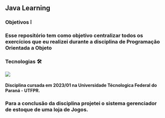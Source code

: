 ## Java Learning


### Objetivos ❕

### Esse repositório tem como objetivo centralizar todos os exercícios que eu realizei durante a disciplina de Programação Orientada a Objeto

### Tecnologias 🛠️

<div style="display: inline_block">
  <img src="https://img.shields.io/badge/Java-ED8B00?style=for-the-badge&logo=openjdk&logoColor=white">
</div>

#### Disciplina cursada em 2023/01 na Universidade Técnologica Federal do Paraná - UTFPR.

### Para a conclusão da disciplina projetei o sistema gerenciador de estoque de uma loja de Jogos.
<div>
  <a href="https://github.com/CheweeBR/Projeto-de-POO"></a>
</div>

